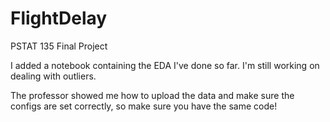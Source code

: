# FlightDelay
PSTAT 135 Final Project

I added a notebook containing the EDA I've done so far. I'm still working on dealing with outliers. 

The professor showed me how to upload the data and make sure the configs are set correctly, so make sure you have the same code! 
